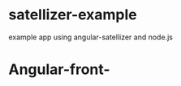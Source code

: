 satellizer-example
==================

example app using angular-satellizer and node.js
# Angular-front-

